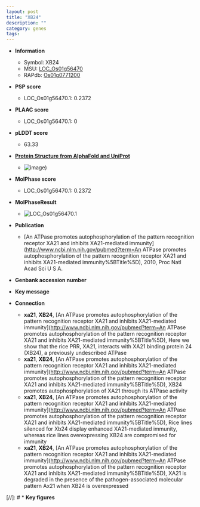 ```yaml
---
layout: post
title: "XB24"
description: ""
category: genes
tags: 
---
```


* **Information**  
    + Symbol: XB24  
    + MSU: [LOC_Os01g56470](http://rice.plantbiology.msu.edu/cgi-bin/ORF_infopage.cgi?orf=LOC_Os01g56470)  
    + RAPdb: [Os01g0771200](http://rapdb.dna.affrc.go.jp/viewer/gbrowse_details/irgsp1?name=Os01g0771200)  

* **PSP score**  
    + LOC_Os01g56470.1: 0.2372 

* **PLAAC score**  
    + LOC_Os01g56470.1: 0 

* **pLDDT score**
    + 63.33

* **[Protein Structure from AlphaFold and UniProt](https://www.uniprot.org/uniprotkb/Q5ZD06/entry#structure)**
    + ![image](https://ricepsp.github.io/images/Q5/AF-Q5ZD06-F1.png))

* **MolPhase score**
    + LOC_Os01g56470.1: 0.2372

* **MolPhaseResult**
    + ![LOC_Os01g56470.1](https://ricepsp.github.io/pictures/LOC_Os01g/LOC_Os01g56470.1.png)

* **Publication**  
    + [An ATPase promotes autophosphorylation of the pattern recognition receptor XA21 and inhibits XA21-mediated immunity](http://www.ncbi.nlm.nih.gov/pubmed?term=An ATPase promotes autophosphorylation of the pattern recognition receptor XA21 and inhibits XA21-mediated immunity%5BTitle%5D), 2010, Proc Natl Acad Sci U S A.

* **Genbank accession number**  

* **Key message**  

* **Connection**  
    + __xa21__, __XB24__, [An ATPase promotes autophosphorylation of the pattern recognition receptor XA21 and inhibits XA21-mediated immunity](http://www.ncbi.nlm.nih.gov/pubmed?term=An ATPase promotes autophosphorylation of the pattern recognition receptor XA21 and inhibits XA21-mediated immunity%5BTitle%5D), Here we show that the rice PRR, XA21, interacts with XA21 binding protein 24 (XB24), a previously undescribed ATPase
    + __xa21__, __XB24__, [An ATPase promotes autophosphorylation of the pattern recognition receptor XA21 and inhibits XA21-mediated immunity](http://www.ncbi.nlm.nih.gov/pubmed?term=An ATPase promotes autophosphorylation of the pattern recognition receptor XA21 and inhibits XA21-mediated immunity%5BTitle%5D), XB24 promotes autophosphorylation of XA21 through its ATPase activity
    + __xa21__, __XB24__, [An ATPase promotes autophosphorylation of the pattern recognition receptor XA21 and inhibits XA21-mediated immunity](http://www.ncbi.nlm.nih.gov/pubmed?term=An ATPase promotes autophosphorylation of the pattern recognition receptor XA21 and inhibits XA21-mediated immunity%5BTitle%5D), Rice lines silenced for Xb24 display enhanced XA21-mediated immunity, whereas rice lines overexpressing XB24 are compromised for immunity
    + __xa21__, __XB24__, [An ATPase promotes autophosphorylation of the pattern recognition receptor XA21 and inhibits XA21-mediated immunity](http://www.ncbi.nlm.nih.gov/pubmed?term=An ATPase promotes autophosphorylation of the pattern recognition receptor XA21 and inhibits XA21-mediated immunity%5BTitle%5D), XA21 is degraded in the presence of the pathogen-associated molecular pattern Ax21 when XB24 is overexpressed

[//]: # * **Key figures**  


